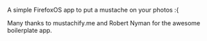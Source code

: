A simple FirefoxOS app to put a mustache on your photos :{

Many thanks to mustachify.me and Robert Nyman for the awesome boilerplate app.
